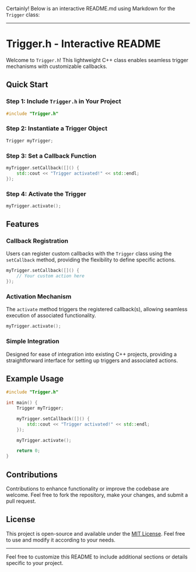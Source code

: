 Certainly! Below is an interactive README.md using Markdown for the `Trigger` class:

---

# Trigger.h - Interactive README

Welcome to `Trigger.h`! This lightweight C++ class enables seamless trigger mechanisms with customizable callbacks. 

## Quick Start

### Step 1: Include `Trigger.h` in Your Project

```cpp
#include "Trigger.h"
```

### Step 2: Instantiate a Trigger Object

```cpp
Trigger myTrigger;
```

### Step 3: Set a Callback Function

```cpp
myTrigger.setCallback([]() {
    std::cout << "Trigger activated!" << std::endl;
});
```

### Step 4: Activate the Trigger

```cpp
myTrigger.activate();
```

## Features

### Callback Registration

Users can register custom callbacks with the `Trigger` class using the `setCallback` method, providing the flexibility to define specific actions.

```cpp
myTrigger.setCallback([]() {
    // Your custom action here
});
```

### Activation Mechanism

The `activate` method triggers the registered callback(s), allowing seamless execution of associated functionality.

```cpp
myTrigger.activate();
```

### Simple Integration

Designed for ease of integration into existing C++ projects, providing a straightforward interface for setting up triggers and associated actions.

## Example Usage

```cpp
#include "Trigger.h"

int main() {
    Trigger myTrigger;

    myTrigger.setCallback([]() {
        std::cout << "Trigger activated!" << std::endl;
    });

    myTrigger.activate();

    return 0;
}
```

## Contributions

Contributions to enhance functionality or improve the codebase are welcome. Feel free to fork the repository, make your changes, and submit a pull request.

## License

This project is open-source and available under the [MIT License](LICENSE). Feel free to use and modify it according to your needs.

---

Feel free to customize this README to include additional sections or details specific to your project.
